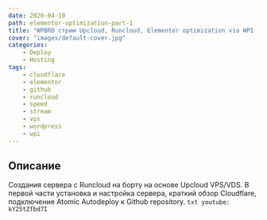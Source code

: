 ```yaml
---
date: 2020-04-10
path: elementor-optimization-part-1
title: "WPBRO стрим Upcloud, Runcloud, Elementor optimization via WPI - Часть 1"
cover: "images/default-cover.jpg"
categories: 
    - Deploy
    - Hosting
tags:
    - cloudflare
    - elementor
    - github
    - runcloud
    - speed
    - stream
    - vps
    - wordpress
    - wpi
---
```


## Описание
Создания сервера с Runcloud на борту на основе Upcloud VPS/VDS.
В первой части установка и настройка сервера, краткий обзор Cloudflare, 
подключение Atomic Autodeploy к Github repository.
`txt
youtube: kY25tZfbd7I
`
